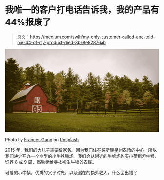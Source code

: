 # 我唯一的客户打电话告诉我，我的产品有 44%报废了

> 原文：<https://medium.com/swlh/my-only-customer-called-and-told-me-44-of-my-product-died-3be8e82876ab>

![](img/13a5d69e971a57a8dce0cddbdef5c458.png)

Photo by [Frances Gunn](https://unsplash.com/photos/QcBAZ7VREHQ?utm_source=unsplash&utm_medium=referral&utm_content=creditCopyText) on [Unsplash](https://unsplash.com/collections/256460/livestock-and-agriculture?utm_source=unsplash&utm_medium=referral&utm_content=creditCopyText)

2015 年，我们的大儿子需要做家务。因为我们住在威斯康星州农场的中心，所以我们决定开办一个小型的小牛养殖场。我们会从附近的牛奶场购买小荷斯坦牛犊，饲养 8 或 9 周，然后卖给寻找初生牛犊的农民。

可爱的小牛犊，优质的父子时光，以及潜在的额外收入。什么会出错？